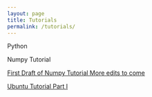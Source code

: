 ```yaml
---
layout: page
title: Tutorials
permalink: /tutorials/
---
```


Python 

Numpy Tutorial

[First Draft of Numpy Tutorial More edits to come](https://earthkid123.github.io/tutorials/2018/07/26/numpy-tutorial.html)

[Ubuntu Tutorial Part I](https://earthkid123.github.io/tutorials/2018/11/05/computer-security.html)


 
